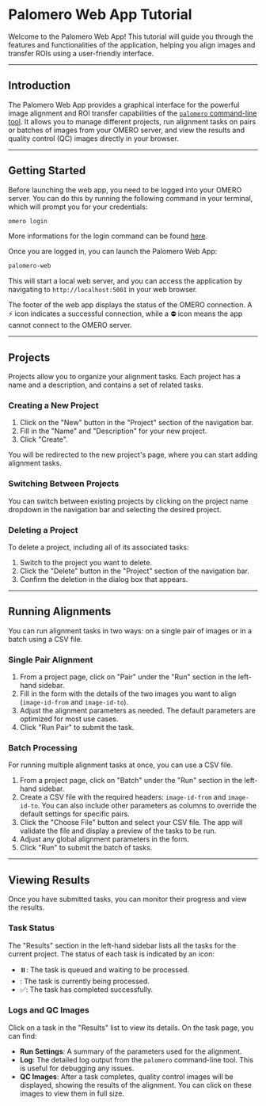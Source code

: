 # Palomero Web App Tutorial

Welcome to the Palomero Web App! This tutorial will guide you through the
features and functionalities of the application, helping you align images and
transfer ROIs using a user-friendly interface.

---

## Introduction

The Palomero Web App provides a graphical interface for the powerful image
alignment and ROI transfer capabilities of the [`palomero` command-line
tool](https://github.com/yu-anchen/palomero). It allows you to manage different
projects, run alignment tasks on pairs or batches of images from your OMERO
server, and view the results and quality control (QC) images directly in your
browser.

---

## Getting Started

Before launching the web app, you need to be logged into your OMERO server. You
can do this by running the following command in your terminal, which will prompt
you for your credentials:

```bash
omero login
```

More informations for the login command can be found
[here](https://omero.readthedocs.io/en/stable/users/cli/sessions.html#login).

Once you are logged in, you can launch the Palomero Web App:

```bash
palomero-web
```

This will start a local web server, and you can access the application by
navigating to `http://localhost:5001` in your web browser.

The footer of the web app displays the status of the OMERO connection. A ⚡️ icon
indicates a successful connection, while a ⛔ icon means the app cannot connect
to the OMERO server.

<!-- Screenshot of the main page with the OMERO connection status highlighted. -->

---

## Projects

Projects allow you to organize your alignment tasks. Each project has a name and
a description, and contains a set of related tasks.

### Creating a New Project

1. Click on the "New" button in the "Project" section of the navigation bar.
2. Fill in the "Name" and "Description" for your new project.
3. Click "Create".

You will be redirected to the new project's page, where you can start adding
alignment tasks.

<!-- Screenshot of the new project form. -->

### Switching Between Projects

You can switch between existing projects by clicking on the project name
dropdown in the navigation bar and selecting the desired project.

<!-- Screenshot of the project dropdown menu. -->

### Deleting a Project

To delete a project, including all of its associated tasks:

1. Switch to the project you want to delete.
2. Click the "Delete" button in the "Project" section of the navigation bar.
3. Confirm the deletion in the dialog box that appears.

---

## Running Alignments

You can run alignment tasks in two ways: on a single pair of images or in a
batch using a CSV file.

### Single Pair Alignment

1. From a project page, click on "Pair" under the "Run" section in the left-hand
   sidebar.
2. Fill in the form with the details of the two images you want to align
   (`image-id-from` and `image-id-to`).
3. Adjust the alignment parameters as needed. The default parameters are
   optimized for most use cases.
4. Click "Run Pair" to submit the task.

<!-- Screenshot of the single pair alignment form. -->

### Batch Processing

For running multiple alignment tasks at once, you can use a CSV file.

1. From a project page, click on "Batch" under the "Run" section in the
   left-hand sidebar.
2. Create a CSV file with the required headers: `image-id-from` and
   `image-id-to`. You can also include other parameters as columns to override
   the default settings for specific pairs.
3. Click the "Choose File" button and select your CSV file. The app will
   validate the file and display a preview of the tasks to be run.
4. Adjust any global alignment parameters in the form.
5. Click "Run" to submit the batch of tasks.

<!-- Screenshot of the batch processing form with a CSV file loaded. -->

---

## Viewing Results

Once you have submitted tasks, you can monitor their progress and view the
results.

### Task Status

The "Results" section in the left-hand sidebar lists all the tasks for the
current project. The status of each task is indicated by an icon:

- ⏸️: The task is queued and waiting to be processed.
- <span aria-busy="true"></span>: The task is currently being processed.
- ✅: The task has completed successfully.

### Logs and QC Images

Click on a task in the "Results" list to view its details. On the task page, you
can find:

- **Run Settings**: A summary of the parameters used for the alignment.
- **Log**: The detailed log output from the `palomero` command-line tool. This
  is useful for debugging any issues.
- **QC Images**: After a task completes, quality control images will be
  displayed, showing the results of the alignment. You can click on these images
  to view them in full size.

<!-- Screenshot of a completed task page, showing the logs and QC images. -->